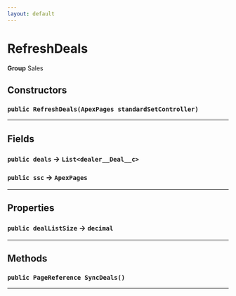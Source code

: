 ```yaml
---
layout: default
---
```

# RefreshDeals



**Group** Sales

## Constructors
### `public RefreshDeals(ApexPages standardSetController)`
---
## Fields

### `public deals` → `List<dealer__Deal__c>`


### `public ssc` → `ApexPages`


---
## Properties

### `public dealListSize` → `decimal`


---
## Methods
### `public PageReference SyncDeals()`
---

